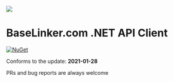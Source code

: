 ![](https://baselinker.com/assets/images/favicons/apple-icon-57x57.png)

# BaseLinker.com .NET API Client
[![NuGet](https://img.shields.io/nuget/v/BaseLinkerApi)](https://www.nuget.org/packages/BaseLinkerApi/)

Conforms to the update: **2021-01-28**

PRs and bug reports are always welcome
